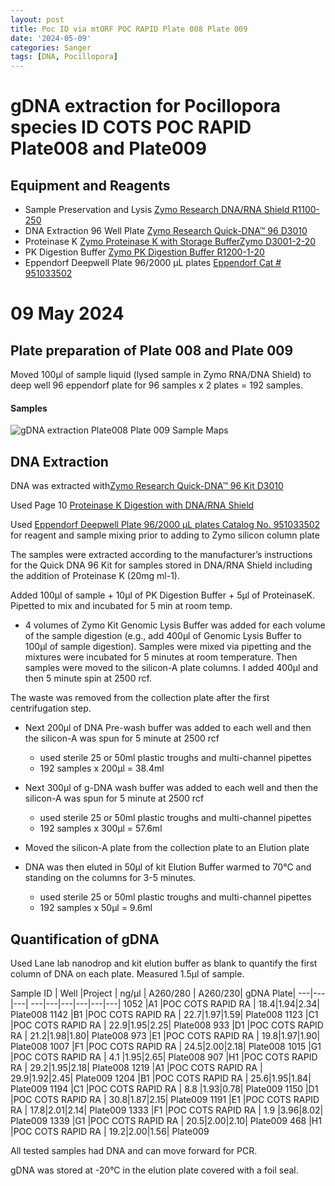 ```yaml
---
layout: post
title: Poc ID via mtORF POC RAPID Plate 008 Plate 009
date: '2024-05-09'
categories: Sanger
tags: [DNA, Pocillopora]
---
```

# gDNA extraction for Pocillopora species ID COTS POC RAPID Plate008 and Plate009

## Equipment and Reagents

- Sample Preservation and Lysis [Zymo Research DNA/RNA Shield R1100-250](https://github.com/hputnam/Putnam_Lab_Notebook/blob/master/images/Zymo_r1100-250_dna_rna_shield.pdf)
- DNA Extraction 96 Well Plate [Zymo Research Quick-DNA™ 96 D3010](https://github.com/hputnam/Putnam_Lab_Notebook/blob/master/images/_d3010_d3011_d3012_quick-dna_96_kit.pdf) 
- Proteinase K [Zymo Proteinase K with Storage BufferZymo D3001-2-20](https://www.zymoresearch.com/products/proteinase-k-w-storage-buffer-set)
- PK Digestion Buffer [Zymo PK Digestion Buffer R1200-1-20](https://www.zymoresearch.com/products/pk-digestion-buffer)   
- Eppendorf Deepwell Plate 96/2000 µL plates [Eppendorf Cat # 951033502](https://www.eppendorf.com/us-en/eShop-Products/Laboratory-Consumables/Plates/Eppendorf-Deepwell-Plates-p-951033502)


# 09 May 2024
## Plate preparation of Plate 008 and Plate 009
Moved 100µl of sample liquid (lysed sample in Zymo RNA/DNA Shield) to deep well 96 eppendorf plate for 96 samples x 2 plates = 192 samples. 

#### Samples

![gDNA extraction Plate008 Plate 009 Sample Maps](https://github.com/hputnam/Putnam_Lab_Notebook/blob/master/images/20240509_Plate008_Plate009_extractions.jpg?raw=true)


## DNA Extraction  

DNA was extracted with[Zymo Research Quick-DNA™ 96 Kit D3010](https://github.com/hputnam/Putnam_Lab_Notebook/blob/master/images/_d3010_d3011_d3012_quick-dna_96_kit.pdf) 

Used Page 10 [Proteinase K Digestion with DNA/RNA Shield](https://github.com/hputnam/Putnam_Lab_Notebook/blob/master/images/20240411_ZymoQuickDNA96_notes.jpg?raw=true)

Used [Eppendorf Deepwell Plate 96/2000 µL plates Catalog No. 951033502](https://www.eppendorf.com/us-en/eShop-Products/Laboratory-Consumables/Plates/Eppendorf-Deepwell-Plates-p-951033502) for reagent and sample mixing prior to adding to Zymo silicon column plate

The samples were extracted according to the manufacturer’s instructions for the Quick DNA 96 Kit for samples stored in DNA/RNA Shield including the addition of Proteinase K (20mg ml-1). 

Added 100µl of sample + 10µl of PK Digestion Buffer + 5µl of ProteinaseK. Pipetted to mix and incubated for 5 min at room temp. 

- 4 volumes of Zymo Kit Genomic Lysis Buffer was added for each volume of the sample digestion (e.g., add 400µl of Genomic Lysis Buffer to 100µl of sample digestion). Samples were mixed via pipetting and the mixtures were incubated for 5 minutes at room temperature.  Then samples were moved to the silicon-A plate columns. I added 400µl and then 5 minute spin at 2500 rcf.

The waste was removed from the collection plate after the first centrifugation step. 

- Next 200µl of DNA Pre-wash buffer was added to each well and then the silicon-A was spun for 5 minute at 2500 rcf

	- used sterile 25 or 50ml plastic troughs and multi-channel pipettes
	- 192 samples x 200µl = 38.4ml


- Next 300µl of g-DNA wash buffer was added to each well and then the silicon-A was spun for 5 minute at 2500 rcf
 	- used sterile 25 or 50ml plastic troughs and multi-channel pipettes
	- 192 samples x 300µl = 57.6ml

- Moved the silicon-A plate from the collection plate to an Elution plate

- DNA was then eluted in 50µl of kit Elution Buffer warmed to 70°C and standing on the columns for 3-5 minutes. 
 	- used sterile 25 or 50ml plastic troughs and multi-channel pipettes
	- 192 samples x 50µl = 9.6ml


## Quantification of gDNA   
Used Lane lab nanodrop and kit elution buffer as blank to quantify the first column of DNA on each plate. Measured 1.5µl of sample. 

Sample ID |  Well |Project |  ng/µl | A260/280 | A260/230| gDNA Plate|
---|---|---| ---|---|---|---|---|---|
1052  |A1  |POC COTS RAPID RA | 18.4|1.94|2.34| Plate008
1142  |B1  |POC COTS RAPID RA | 22.7|1.97|1.59| Plate008
1123  |C1  |POC COTS RAPID RA | 22.9|1.95|2.25| Plate008
933   |D1  |POC COTS RAPID RA | 21.2|1.98|1.80| Plate008
973   |E1  |POC COTS RAPID RA | 19.8|1.97|1.90| Plate008
1007  |F1  |POC COTS RAPID RA | 24.5|2.00|2.18| Plate008
1015  |G1  |POC COTS RAPID RA | 4.1 |1.95|2.65| Plate008
907   |H1  |POC COTS RAPID RA | 29.2|1.95|2.18| Plate008
1219  |A1  |POC COTS RAPID RA | 29.9|1.92|2.45| Plate009
1204  |B1  |POC COTS RAPID RA | 25.6|1.95|1.84| Plate009
1194  |C1  |POC COTS RAPID RA | 8.8 |1.93|0.78| Plate009
1150  |D1  |POC COTS RAPID RA | 30.8|1.87|2.15| Plate009
1191  |E1  |POC COTS RAPID RA | 17.8|2.01|2.14| Plate009
1333  |F1  |POC COTS RAPID RA | 1.9 |3.96|8.02| Plate009
1339  |G1  |POC COTS RAPID RA | 20.5|2.00|2.10| Plate009
468   |H1  |POC COTS RAPID RA | 19.2|2.00|1.56| Plate009



All tested samples had DNA and can move forward for PCR.

gDNA was stored at -20°C in the elution plate covered with a foil seal.